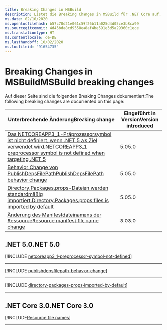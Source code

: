 ```yaml
---
title: Breaking Changes in MSBuild
description: Listet die Breaking Changes in MSBuild für .NET Core auf.
ms.date: 02/10/2020
ms.openlocfilehash: b57c70d21e061c59f26b11a025d4d05ce3b8ca99
ms.sourcegitcommit: 4d45bda8cd9558ea8af4be591e3d5a29360c1ece
ms.translationtype: HT
ms.contentlocale: de-DE
ms.lasthandoff: 10/02/2020
ms.locfileid: "91654735"
---
```

# <a name="msbuild-breaking-changes"></a><span data-ttu-id="40005-103">Breaking Changes in MSBuild</span><span class="sxs-lookup"><span data-stu-id="40005-103">MSBuild breaking changes</span></span>

<span data-ttu-id="40005-104">Auf dieser Seite sind die folgenden Breaking Changes dokumentiert:</span><span class="sxs-lookup"><span data-stu-id="40005-104">The following breaking changes are documented on this page:</span></span>

| <span data-ttu-id="40005-105">Unterbrechende Änderung</span><span class="sxs-lookup"><span data-stu-id="40005-105">Breaking change</span></span> | <span data-ttu-id="40005-106">Eingeführt in Version</span><span class="sxs-lookup"><span data-stu-id="40005-106">Version introduced</span></span> |
| - | - |
| [<span data-ttu-id="40005-107">Das NETCOREAPP3_1-Präprozessorsymbol ist nicht definiert, wenn .NET 5 als Ziel verwendet wird.</span><span class="sxs-lookup"><span data-stu-id="40005-107">NETCOREAPP3_1 preprocessor symbol is not defined when targeting .NET 5</span></span>](#netcoreapp3_1-preprocessor-symbol-is-not-defined-when-targeting-net-5) | <span data-ttu-id="40005-108">5.0</span><span class="sxs-lookup"><span data-stu-id="40005-108">5.0</span></span> |
| [<span data-ttu-id="40005-109">Behavior Change von PublishDepsFilePath</span><span class="sxs-lookup"><span data-stu-id="40005-109">PublishDepsFilePath behavior change</span></span>](#publishdepsfilepath-behavior-change) | <span data-ttu-id="40005-110">5.0</span><span class="sxs-lookup"><span data-stu-id="40005-110">5.0</span></span> |
| [<span data-ttu-id="40005-111">Directory.Packages.props-Dateien werden standardmäßig importiert.</span><span class="sxs-lookup"><span data-stu-id="40005-111">Directory.Packages.props files is imported by default</span></span>](#directorypackagesprops-files-is-imported-by-default) | <span data-ttu-id="40005-112">5.0</span><span class="sxs-lookup"><span data-stu-id="40005-112">5.0</span></span> |
| [<span data-ttu-id="40005-113">Änderung des Manifestdateinamens der Ressource</span><span class="sxs-lookup"><span data-stu-id="40005-113">Resource manifest file name change</span></span>](#resource-manifest-file-name-change) | <span data-ttu-id="40005-114">3.0</span><span class="sxs-lookup"><span data-stu-id="40005-114">3.0</span></span> |

## <a name="net-50"></a><span data-ttu-id="40005-115">.NET 5.0</span><span class="sxs-lookup"><span data-stu-id="40005-115">.NET 5.0</span></span>

[!INCLUDE [netcoreapp3_1-preprocessor-symbol-not-defined](../../../includes/core-changes/msbuild/5.0/netcoreapp3_1-preprocessor-symbol-not-defined.md)]

***

[!INCLUDE [publishdepsfilepath-behavior-change](../../../includes/core-changes/msbuild/5.0/publishdepsfilepath-behavior-change.md)]

***

[!INCLUDE [directory-packages-props-imported-by-default](../../../includes/core-changes/msbuild/5.0/directory-packages-props-imported-by-default.md)]

***

## <a name="net-core-30"></a><span data-ttu-id="40005-116">.NET Core 3.0</span><span class="sxs-lookup"><span data-stu-id="40005-116">.NET Core 3.0</span></span>

[!INCLUDE[Resource file names](~/includes/core-changes/msbuild/3.0/resource-manifest-name.md)]

***
